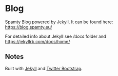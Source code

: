 # Blog

Spamty Blog powered by Jekyll. It can be found here: https://blog.spamty.eu/

For detailed info about Jekyll see */docs* folder and https://jekyllrb.com/docs/home/ 

## Notes

Built with [Jekyll](https://jekyllrb.com/) and [Twitter Bootstrap](https://getbootstrap.com/).
